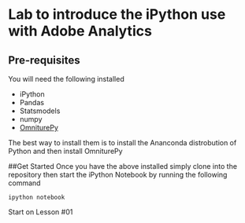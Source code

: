 # Lab to introduce the iPython use with Adobe Analytics
## Pre-requisites 
You will need the following installed

* iPython
* Pandas
* Statsmodels
* numpy
* [OmniturePy](https://github.com/dancingcactus/python-omniture)

The best way to install them is to install the Ananconda distrobution of Python and then install OmniturePy

##Get Started
Once you have the above installed simply clone into the repository then start the iPython Notebook by running the following command

    ipython notebook
    
Start on Lesson #01
